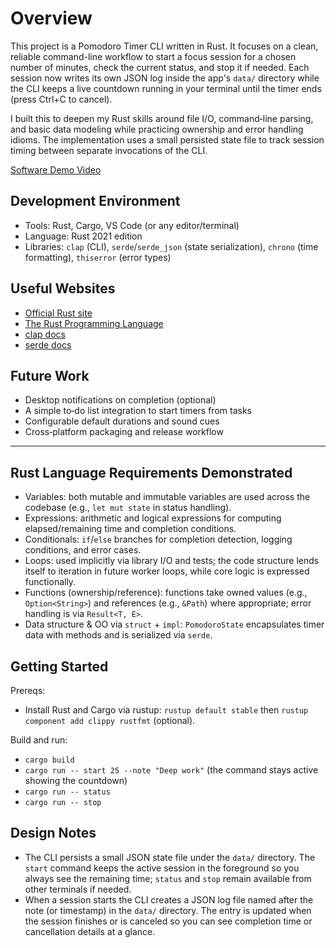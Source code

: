 # Overview

This project is a Pomodoro Timer CLI written in Rust. It focuses on a clean, reliable command-line workflow to start a focus session for a chosen number of minutes, check the current status, and stop it if needed. Each session now writes its own JSON log inside the app's `data/` directory while the CLI keeps a live countdown running in your terminal until the timer ends (press Ctrl+C to cancel).

I built this to deepen my Rust skills around file I/O, command‑line parsing, and basic data modeling while practicing ownership and error handling idioms. The implementation uses a small persisted state file to track session timing between separate invocations of the CLI.

[Software Demo Video](http://youtube.link.goes.here)

## Development Environment

- Tools: Rust, Cargo, VS Code (or any editor/terminal)
- Language: Rust 2021 edition
- Libraries: `clap` (CLI), `serde`/`serde_json` (state serialization), `chrono` (time formatting), `thiserror` (error types)

## Useful Websites

- [Official Rust site](https://www.rust-lang.org/)
- [The Rust Programming Language](https://doc.rust-lang.org/book/)
- [clap docs](https://docs.rs/clap/latest/clap/)
- [serde docs](https://docs.rs/serde/latest/serde/)

## Future Work

- Desktop notifications on completion (optional)
- A simple to‑do list integration to start timers from tasks
- Configurable default durations and sound cues
- Cross‑platform packaging and release workflow

---

## Rust Language Requirements Demonstrated

- Variables: both mutable and immutable variables are used across the codebase (e.g., `let mut state` in status handling).
- Expressions: arithmetic and logical expressions for computing elapsed/remaining time and completion conditions.
- Conditionals: `if`/`else` branches for completion detection, logging conditions, and error cases.
- Loops: used implicitly via library I/O and tests; the code structure lends itself to iteration in future worker loops, while core logic is expressed functionally.
- Functions (ownership/reference): functions take owned values (e.g., `Option<String>`) and references (e.g., `&Path`) where appropriate; error handling is via `Result<T, E>`.
- Data structure & OO via `struct` + `impl`: `PomodoroState` encapsulates timer data with methods and is serialized via `serde`.

## Getting Started

Prereqs:

- Install Rust and Cargo via rustup: `rustup default stable` then `rustup component add clippy rustfmt` (optional).

Build and run:

- `cargo build`
- `cargo run -- start 25 --note "Deep work"` (the command stays active showing the countdown)
- `cargo run -- status`
- `cargo run -- stop`

## Design Notes

- The CLI persists a small JSON state file under the `data/` directory. The `start` command keeps the active session in the foreground so you always see the remaining time; `status` and `stop` remain available from other terminals if needed.
- When a session starts the CLI creates a JSON log file named after the note (or timestamp) in the `data/` directory. The entry is updated when the session finishes or is canceled so you can see completion time or cancellation details at a glance.
